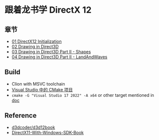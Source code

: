 # 跟着龙书学 DirectX 12

## 章节

* [01 DirectX12 Initialization](./01%20DirectX12%20Initialization)
* [02 Drawing in Direct3D](./02%20Drawing%20in%20Direct3D)
* [03 Drawing in Direct3D Part II - Shapes](./03%20Drawing%20in%20Direct3D%20Part%20II%20-%20Shapes)
* [04 Drawing in Direct3D Part II - LandAndWaves](./04%20Drawing%20in%20Direct3D%20Part%20II%20-%20LandAndWaves)

## Build

* Clion with MSVC toolchain
* [Visual Studio 中的 CMake 项目](https://docs.microsoft.com/zh-cn/cpp/build/cmake-projects-in-visual-studio?view=msvc-170&viewFallbackFrom=vs-2019)
* `cmake -G "Visual Studio 17 2022" -A x64` or other target mentioned in [doc](https://cmake.org/cmake/help/latest/generator/Visual%20Studio%2017%202022.html)

## Reference

* [d3dcoder/d3d12book](https://github.com/d3dcoder/d3d12book)  
* [DirectX11-With-Windows-SDK-Book](https://mkxjun.github.io/DirectX11-With-Windows-SDK-Book/)
